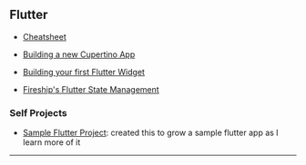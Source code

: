 
## Flutter

* [Cheatsheet](./cheatsheet.md)

* [Building a new Cupertino App](./building-cupertino-app/README.md)

* [Building your first Flutter Widget](./google-developers--building-your-first-flutter-widget.md)

* [Fireship's Flutter State Management](./fireship--flutter-state-management.md)


### Self Projects

* [Sample Flutter Project](https://github.com/abhishekkr/sample_project_flutter): created this to grow a sample flutter app as I learn more of it

---
